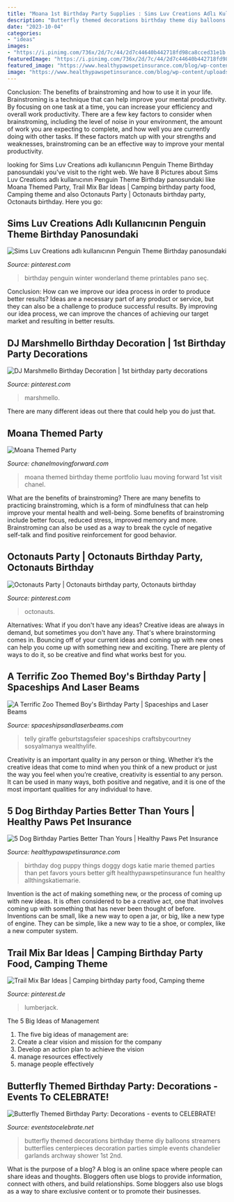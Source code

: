 ```yaml
---
title: "Moana 1st Birthday Party Supplies : Sims Luv Creations Adlı Kullanıcının Penguin Theme Birthday Panosundaki"
description: "Butterfly themed decorations birthday theme diy balloons streamers butterflies centerpieces decoration parties simple events chandelier garlands archway shower 1st 2nd"
date: "2023-10-04"
categories:
- "ideas"
images:
- "https://i.pinimg.com/736x/2d/7c/44/2d7c44640b442718fd98ca8cced31e1b.jpg"
featuredImage: "https://i.pinimg.com/736x/2d/7c/44/2d7c44640b442718fd98ca8cced31e1b.jpg"
featured_image: "https://www.healthypawspetinsurance.com/blog/wp-content/uploads/dog_birthday_party7.jpg"
image: "https://www.healthypawspetinsurance.com/blog/wp-content/uploads/dog_birthday_party7.jpg"
---
```



Conclusion: The benefits of brainstroming and how to use it in your life.
Brainstroming is a technique that can help improve your mental productivity. By focusing on one task at a time, you can increase your efficiency and overall work productivity. There are a few key factors to consider when brainstroming, including the level of noise in your environment, the amount of work you are expecting to complete, and how well you are currently doing with other tasks. If these factors match up with your strengths and weaknesses, brainstroming can be an effective way to improve your mental productivity.

	

		
looking for Sims Luv Creations adlı kullanıcının Penguin Theme Birthday panosundaki you've visit to the right web. We have 8 Pictures about Sims Luv Creations adlı kullanıcının Penguin Theme Birthday panosundaki like Moana Themed Party, Trail Mix Bar Ideas | Camping birthday party food, Camping theme and also Octonauts Party | Octonauts birthday party, Octonauts birthday. Here you go:
		
    
## Sims Luv Creations Adlı Kullanıcının Penguin Theme Birthday Panosundaki

<img loading=lazy src="https://i.pinimg.com/736x/2d/7c/44/2d7c44640b442718fd98ca8cced31e1b.jpg" onerror="this.onerror=null;this.src='https://tse3.mm.bing.net/th?id=OIP.rzBpzVzhkPDe_oryl2mwGQHaJ3&amp;pid=15.1';" alt="Sims Luv Creations adlı kullanıcının Penguin Theme Birthday panosundaki">

_Source: pinterest.com_

>birthday penguin winter wonderland theme printables pano seç. 

	

Conclusion: How can we improve our idea process in order to produce better results?
Ideas are a necessary part of any product or service, but they can also be a challenge to produce successful results. By improving our idea process, we can improve the chances of achieving our target market and resulting in better results.

    
## DJ Marshmello Birthday Decoration | 1st Birthday Party Decorations

<img loading=lazy src="https://i.pinimg.com/736x/8e/4e/8c/8e4e8c08d5a8911feb9bc65a1c9b0bc7.jpg" onerror="this.onerror=null;this.src='https://tse2.mm.bing.net/th?id=OIP.2Cx8Hcjvyyhij74DMov7HwHaJ3&amp;pid=15.1';" alt="DJ Marshmello Birthday Decoration | 1st birthday party decorations">

_Source: pinterest.com_

>marshmello. 

	

There are many different ideas out there that could help you do just that.

    
## Moana Themed Party

<img loading=lazy src="https://chanelmovingforward.com/wp-content/uploads/2017/05/wsi-imageoptim-moana-birthday-party.jpg" onerror="this.onerror=null;this.src='https://tse1.mm.bing.net/th?id=OIP.hDGjlwQLIgePJU2sha3_hAHaE8&amp;pid=15.1';" alt="Moana Themed Party">

_Source: chanelmovingforward.com_

>moana themed birthday theme portfolio luau moving forward 1st visit chanel. 

	

What are the benefits of brainstroming?
There are many benefits to practicing brainstroming, which is a form of mindfulness that can help improve your mental health and well-being. Some benefits of brainstroming include better focus, reduced stress, improved memory and more. Brainstroming can also be used as a way to break the cycle of negative self-talk and find positive reinforcement for good behavior.

    
## Octonauts Party | Octonauts Birthday Party, Octonauts Birthday

<img loading=lazy src="https://i.pinimg.com/736x/fe/6b/f3/fe6bf3811991e0eca0b5529b8d29e248.jpg" onerror="this.onerror=null;this.src='https://tse4.mm.bing.net/th?id=OIP.SqQpaMGS8p0s-2eFYO9EqgHaLI&amp;pid=15.1';" alt="Octonauts Party | Octonauts birthday party, Octonauts birthday">

_Source: pinterest.com_

>octonauts. 

	

Alternatives: What if you don't have any ideas?
Creative ideas are always in demand, but sometimes you don't have any. That's where brainstorming comes in. Bouncing off of your current ideas and coming up with new ones can help you come up with something new and exciting. There are plenty of ways to do it, so be creative and find what works best for you.

    
## A Terrific Zoo Themed Boy&#039;s Birthday Party | Spaceships And Laser Beams

<img loading=lazy src="https://spaceshipsandlaserbeams.com/wp-content/uploads/2015/09/zoo-themed-birthday-party-ideas.jpg" onerror="this.onerror=null;this.src='https://tse3.mm.bing.net/th?id=OIP.YhawtnhbN2nDdQTBzZop0QHaLH&amp;pid=15.1';" alt="A Terrific Zoo Themed Boy&#039;s Birthday Party | Spaceships and Laser Beams">

_Source: spaceshipsandlaserbeams.com_

>telly giraffe geburtstagsfeier spaceships craftsbycourtney sosyalmanya wealthylife. 

	

Creativity is an important quality in any person or thing. Whether it’s the creative ideas that come to mind when you think of a new product or just the way you feel when you’re creative, creativity is essential to any person. It can be used in many ways, both positive and negative, and it is one of the most important qualities for any individual to have.

    
## 5 Dog Birthday Parties Better Than Yours | Healthy Paws Pet Insurance

<img loading=lazy src="https://www.healthypawspetinsurance.com/blog/wp-content/uploads/dog_birthday_party7.jpg" onerror="this.onerror=null;this.src='https://tse3.mm.bing.net/th?id=OIP.7sn3B01EZ7lhLNxNLUolFgHaLG&amp;pid=15.1';" alt="5 Dog Birthday Parties Better Than Yours | Healthy Paws Pet Insurance">

_Source: healthypawspetinsurance.com_

>birthday dog puppy things doggy dogs katie marie themed parties than pet favors yours better gift healthypawspetinsurance fun healthy allthingskatiemarie. 

	

Invention is the act of making something new, or the process of coming up with new ideas. It is often considered to be a creative act, one that involves coming up with something that has never been thought of before. Inventions can be small, like a new way to open a jar, or big, like a new type of engine. They can be simple, like a new way to tie a shoe, or complex, like a new computer system.

    
## Trail Mix Bar Ideas | Camping Birthday Party Food, Camping Theme

<img loading=lazy src="https://i.pinimg.com/736x/be/fc/38/befc380b0bfab1de1c98f6333d54b00e.jpg" onerror="this.onerror=null;this.src='https://tse3.mm.bing.net/th?id=OIP.cNCPJa20HZ5LiC9g6Zm0gAHaHa&amp;pid=15.1';" alt="Trail Mix Bar Ideas | Camping birthday party food, Camping theme">

_Source: pinterest.de_

>lumberjack. 

	

The 5 Big Ideas of Management
1. The five big ideas of management are: 
1. Create a clear vision and mission for the company 
2. Develop an action plan to achieve the vision 
3. manage resources effectively 
4. manage people effectively 

    
## Butterfly Themed Birthday Party: Decorations - Events To CELEBRATE!

<img loading=lazy src="https://eventstocelebrate.net/wp-content/uploads/2013/07/Butterfly-Themed-Party-Butterfly-garlands-eventstocelebrate.net_.jpg" onerror="this.onerror=null;this.src='https://tse2.mm.bing.net/th?id=OIP.Q68Em9RzciE79HRdo8S_GQHaLH&amp;pid=15.1';" alt="Butterfly Themed Birthday Party: Decorations - events to CELEBRATE!">

_Source: eventstocelebrate.net_

>butterfly themed decorations birthday theme diy balloons streamers butterflies centerpieces decoration parties simple events chandelier garlands archway shower 1st 2nd. 

	

What is the purpose of a blog?
A blog is an online space where people can share ideas and thoughts. Bloggers often use blogs to provide information, connect with others, and build relationships. Some bloggers also use blogs as a way to share exclusive content or to promote their businesses.

